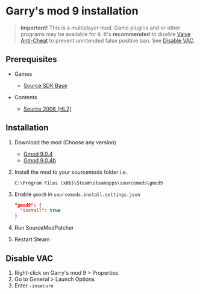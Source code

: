 # Garry's mod 9 installation

> **Important!** This is a multiplayer mod. Game plugins and or other programs may be available for it. It's **recommended** to disable [Valve Anti-Cheat](https://developer.valvesoftware.com/wiki/Valve_Anti-Cheat) to prevent unintended false positive ban. See [Disable VAC](#disable-vac).

## Prerequisites

- Games
  - [Source SDK Base](../../../game-installation/game-installation/source-sdk-base.md)

- Contents
  - [Source 2006 (HL2)](../../../SourceContentInstaller/v0/content-installation/source-2006.md#hl2-content)

## Installation

1. Download the mod (Choose any version)

   - [Gmod 9.0.4](https://www.moddb.com/mods/garrys-mod/downloads/gmod-904)
   - [Gmod 9.0.4b](https://github.com/malortie/SourceModPatcher-Mods-Registry/releases/download/downloads/gmod_9_0_4b.exe)

2. Install the mod to your sourcemods folder i.e.

   ```text
   C:\Program Files (x86)\Steam\steamapps\sourcemods\gmod9
   ```

3. Enable `gmod9` in `sourcemods.install.settings.json`

   ```json
   "gmod9": {
     "install": true
   }
   ```

4. Run SourceModPatcher
5. Restart Steam

## Disable VAC

1. Right-click on Garry's mod 9 &gt; Properties
2. Go to General &gt; Launch Options
3. Enter `-insecure`
